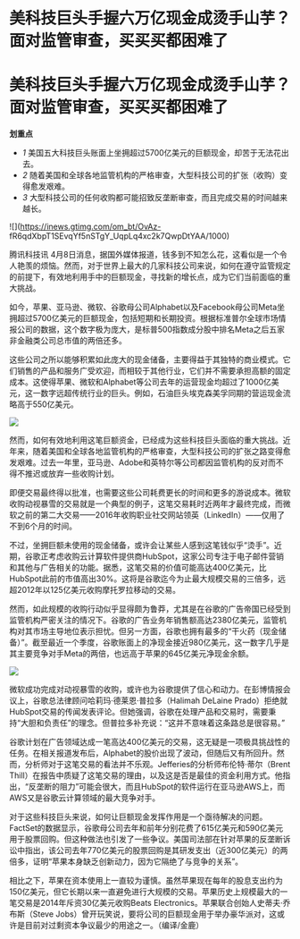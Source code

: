 # 美科技巨头手握六万亿现金成烫手山芋？面对监管审查，买买买都困难了

# 美科技巨头手握六万亿现金成烫手山芋？面对监管审查，买买买都困难了

**划重点**

  * _1_ 美国五大科技巨头账面上坐拥超过5700亿美元的巨额现金，却苦于无法花出去。
  * _2_ 随着美国和全球各地监管机构的严格审查，大型科技公司的扩张（收购）变得愈发艰难。
  * _3_ 大型科技公司的任何收购都可能招致反垄断审查，而且完成交易的时间越来越长。

![](https://inews.gtimg.com/om_bt/OvAz-
fR6qdXbpT1SEvqYf5nSTgY_UqpLq4xc2k7QwpDtYAA/1000)

腾讯科技讯
4月8日消息，据国外媒体报道，钱多到不知怎么花，这看似是一个令人艳羡的烦恼。然而，对于世界上最大的几家科技公司来说，如何在遵守监管规定的前提下，有效地利用手中的巨额现金，寻找新的增长点，成为它们当前面临的重大挑战。

如今，苹果、亚马逊、微软、谷歌母公司Alphabet以及Facebook母公司Meta坐拥超过5700亿美元的巨额现金，包括短期和长期投资。根据标准普尔全球市场情报公司的数据，这个数字极为庞大，是标普500指数成分股中排名Meta之后五家非金融类公司总市值的两倍还多。

这些公司之所以能够积累如此庞大的现金储备，主要得益于其独特的商业模式。它们销售的产品和服务广受欢迎，而相较于其他行业，它们并不需要承担高额的固定成本。这使得苹果、微软和Alphabet等公司去年的运营现金均超过了1000亿美元，这一数字远超传统行业的巨头。例如，石油巨头埃克森美孚同期的营运现金流略高于550亿美元。

![](https://inews.gtimg.com/om_bt/OtzYJEHSmnJ6dvrsboeI4gUnWJF7oVe3Tmxo0SBteRsV4AA/1000)

然而，如何有效地利用这笔巨额资金，已经成为这些科技巨头面临的重大挑战。近年来，随着美国和全球各地监管机构的严格审查，大型科技公司的扩张之路变得愈发艰难。过去一年里，亚马逊、Adobe和英特尔等公司都因监管机构的反对而不得不推迟或放弃一些收购计划。

即便交易最终得以批准，也需要这些公司耗费更长的时间和更多的游说成本。微软收购动视暴雪的交易就是一个典型的例子，这笔交易耗时近两年才最终完成，而微软之前的第二大交易——2016年收购职业社交网站领英（LinkedIn）——仅用了不到6个月的时间。

不过，坐拥巨额未使用的现金储备，或许会让某些人感到这笔钱似乎“烫手”。近期，谷歌正考虑收购云计算软件提供商HubSpot，这家公司专注于电子邮件营销和其他与广告相关的功能。据悉，这笔交易的价值可能高达400亿美元，比HubSpot此前的市值高出30%。这将是谷歌迄今为止最大规模交易的三倍多，远超2012年以125亿美元收购摩托罗拉移动的交易。

然而，如此规模的收购行动似乎显得颇为鲁莽，尤其是在谷歌的广告帝国已经受到监管机构严密关注的情况下。谷歌的广告业务年销售额高达2380亿美元，监管机构对其市场主导地位表示担忧。但另一方面，谷歌也拥有最多的“干火药（现金储备）”。截至最近一个季度，谷歌账面上的净现金接近980亿美元，这一数字几乎是其主要竞争对手Meta的两倍，也远高于苹果的645亿美元净现金余额。

![](https://inews.gtimg.com/om_bt/OBykBG_QFH902zIb6aH0h1SCF7Js-N9Zzz7OiOCCRkeLQAA/1000)

微软成功完成对动视暴雪的收购，或许也为谷歌提供了信心和动力。在彭博情报会议上，谷歌总法律顾问哈莉玛·德莱恩·普拉多（Halimah DeLaine
Prado）拒绝就HubSpot交易的传闻发表评论。但她强调，谷歌在处理产品和交易时，需要秉持“大胆和负责任”的理念。但普拉多补充说：“这并不意味着这条路总是很容易。”

谷歌计划在广告领域达成一笔高达400亿美元的交易，这无疑是一项极具挑战性的任务。在相关报道发布后，Alphabet的股价出现了波动，但随后又有所回升。然而，分析师对于这笔交易的看法并不乐观。Jefferies的分析师布伦特·蒂尔（Brent
Thill）在报告中质疑了这笔交易的理由，以及这是否是最佳的资金利用方式。他指出，“反垄断的阻力”可能会很大，而且HubSpot的软件运行在亚马逊AWS上，而AWS又是谷歌云计算领域的最大竞争对手。

对于这些科技巨头来说，如何让巨额现金发挥作用是一个亟待解决的问题。FactSet的数据显示，谷歌母公司去年和前年分别花费了615亿美元和590亿美元用于股票回购。但这种做法也引发了一些争议。美国司法部在针对苹果的反垄断诉讼中指出，该公司去年770亿美元的股票回购是其研发支出（近300亿美元）的两倍多，证明“苹果本身缺乏创新动力，因为它隔绝了与竞争的关系”。

相比之下，苹果在资本使用上一直较为谨慎。虽然苹果现在每年的股息支出约为150亿美元，但它长期以来一直避免进行大规模的交易。苹果历史上规模最大的一笔交易是2014年斥资30亿美元收购Beats
Electronics。苹果联合创始人史蒂夫·乔布斯（Steve
Jobs）曾开玩笑说，要将公司的巨额现金用于举办豪华派对，这或许是目前对过剩资本争议最少的用途之一。（编译/金鹿）

